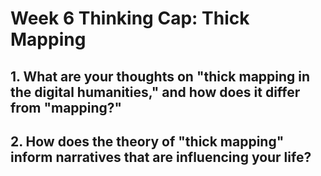 # Week 6 Thinking Cap: Thick Mapping 

## 1. What are your thoughts on "thick mapping in the digital humanities," and how does it differ from "mapping?"



## 2. How does the theory of "thick mapping" inform narratives that are influencing your life?
